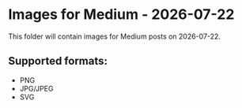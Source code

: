 # Images for Medium - 2026-07-22

This folder will contain images for Medium posts on 2026-07-22.

## Supported formats:
- PNG
- JPG/JPEG
- SVG
